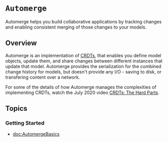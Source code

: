 # ``Automerge``

Automerge helps you build collaborative applications by tracking changes and enabling consistent merging of those changes to your models.

## Overview

Automerge is an implementation of [CRDTs](https://crdt.tech), that enables you define model objects, update them, and share changes between different instances that update that model. Automerge provides the serialization for the combined change history for models, but doesn't provide any I/O - saving to disk, or transfering content over a network.

For some of the details of how Automerge manages the complexities of implementing CRDTs, watch the July 2020 video [CRDTs: The Hard Parts](https://www.youtube.com/watch?v=x7drE24geUw).

## Topics

### Getting Started

- <doc:AutomergeBasics>
